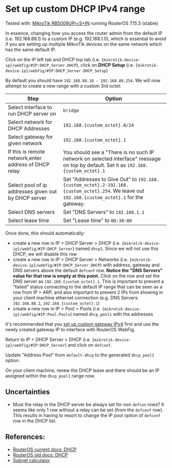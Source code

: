 # Set up custom DHCP IPv4 range

Tested with: [MikroTik RB5009UPr+S+IN](https://mikrotik.com/product/rb5009upr_s_in) running RouterOS 7.15.3 (stable)

In essence, changing how you access the router admin from the default IP (i.e. 192.168.88.1) to a custom IP (e.g. 192.168.1.0), which is essential to avoid if you are setting up multiple MikroTik devices on the same network which has the same default IP.

Click on the IP left tab and DHCP top tab (i.e. `{mikrotik-device-ip}/webfig/#IP:DHCP_Server.DHCP`), click on **DHCP Setup** (i.e. `{mikrotik-device-ip}/webfig/#IP:DHCP_Server.DHCP_Setup`)

By default you should have `192.168.88.10 - 192.168.88.254`. We will now attempt to create a new range with a custom 3rd octet:

| Step | Option |
| --- | --- |
| Select interface to run DHCP server on | `bridge` |
| Select network for DHCP Addresses | `192.168.{custom_octet}.0/24` |
| Select gateway for given network | `192.168.{custom_octet}.1` |
| If this is remote network,enter address of DHCP relay | You should see a "There is no such IP network on selected interface" message on top by default. Set it as `192.168.{custom_octet}.1` |
| Select pool of ip addresses given out by DHCP server | Set "Addresses to Give Out" to `192.168.{custom_octet}.2-192.168.{custom_octet}.254`. We leave out `192.168.{custom_octet}.1` for the gateway. |
| Select DNS servers | Set "DNS Servers" to `192.168.1.1` |
| Select lease time | Set "Lease time" to `00:30:00` |

Once done, this should automatically:

- create a new row in IP > DHCP Server > DHCP (i.e. `{mikrotik-device-ip}/webfig/#IP:DHCP_Server`) named `dhcp1`. Since we will not use this DHCP, we will disable this row
- create a new row in IP > DHCP Server > Networks (i.e. `{mikrotik-device-ip}/webfig/#IP:DHCP_Server.DHCP`) with address, gateway and DNS servers above the default `defconf` row. **Notice the "DNS Servers" value for that row is empty at this point.** Click on the row and set the DNS server as `192.168.{custom_octet}.1`. This is important to prevent a "failed" status connecting to the default IP range that can be seen as a row from IP > ARP, and also important to prevent 2 IPs from showing in your client machine ethernet connection (e.g. DNS Servers: `192.168.88.1`, `192.168.{custom_octet}.1`)
- create a new row in IP > Pool > Pools (i.e. `{mikrotik-device-ip}/webfig/#IP:Pool.Pools`) named `dhcp_pool1` with the addresses

It's recommended that you [set up custom gateway IPv4](./change-gateway-ipv4.md) first and use the newly created gateway IP to interface with RouterOS WebFig.

Return to IP > DHCP Server > DHCP (i.e. `{mikrotik-device-ip}/webfig/#IP:DHCP_Server`) and click on `defconf`.

Update "Address Pool" from `default-dhcp` to the generated `dhcp_pool1` option.

On your client machine, renew the DHCP lease and there should be an IP assigned within the `dhcp_pool1` range now.

## Uncertainties

- Must the relay in the DHCP server be always set for non `defcon` rows? It seems like only 1 row without a relay can be set (from the `defconf` row). This results in having to resort to change the IP pool option of `defconf` row in the DHCP list.

## References:

- [RouterOS current docs: DHCP](https://help.mikrotik.com/docs/display/ROS/DHCP#DHCP-Setup)
- [RouterOS old docs: DHCP](https://wiki.mikrotik.com/wiki/Manual:IP/DHCP_Server)
- [Subnet calculator](https://www.subnet-calculator.com/subnet.php?net_class=B)
